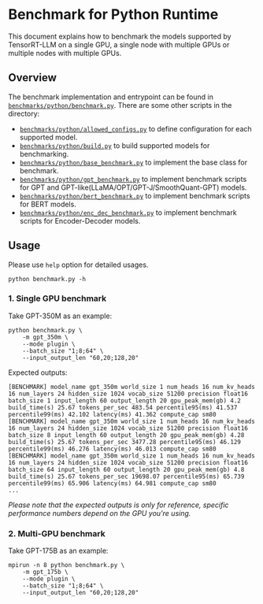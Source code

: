 # Benchmark for Python Runtime

This document explains how to benchmark the models supported by TensorRT-LLM on a single GPU, a single node with
multiple GPUs or multiple nodes with multiple GPUs.

## Overview

The benchmark implementation and entrypoint can be found in [`benchmarks/python/benchmark.py`](./benchmark.py). There are some other scripts in the directory:

* [`benchmarks/python/allowed_configs.py`](./allowed_configs.py) to define configuration for each supported model.
* [`benchmarks/python/build.py`](./build.py) to build supported models for benchmarking.
* [`benchmarks/python/base_benchmark.py`](./base_benchmark.py) to implement the base class for benchmark.
* [`benchmarks/python/gpt_benchmark.py`](./gpt_benchmark.py) to implement benchmark scripts for GPT and GPT-like(LLaMA/OPT/GPT-J/SmoothQuant-GPT) models.
* [`benchmarks/python/bert_benchmark.py`](./bert_benchmark.py) to implement benchmark scripts for BERT models.
* [`benchmarks/python/enc_dec_benchmark.py`](./enc_dec_benchmark.py) to implement benchmark scripts for Encoder-Decoder models.

## Usage

Please use `help` option for detailed usages.
```
python benchmark.py -h
```

### 1. Single GPU benchmark
Take GPT-350M as an example:
```
python benchmark.py \
    -m gpt_350m \
    --mode plugin \
    --batch_size "1;8;64" \
    --input_output_len "60,20;128,20"
```
Expected outputs:
```
[BENCHMARK] model_name gpt_350m world_size 1 num_heads 16 num_kv_heads 16 num_layers 24 hidden_size 1024 vocab_size 51200 precision float16 batch_size 1 input_length 60 output_length 20 gpu_peak_mem(gb) 4.2 build_time(s) 25.67 tokens_per_sec 483.54 percentile95(ms) 41.537 percentile99(ms) 42.102 latency(ms) 41.362 compute_cap sm80
[BENCHMARK] model_name gpt_350m world_size 1 num_heads 16 num_kv_heads 16 num_layers 24 hidden_size 1024 vocab_size 51200 precision float16 batch_size 8 input_length 60 output_length 20 gpu_peak_mem(gb) 4.28 build_time(s) 25.67 tokens_per_sec 3477.28 percentile95(ms) 46.129 percentile99(ms) 46.276 latency(ms) 46.013 compute_cap sm80
[BENCHMARK] model_name gpt_350m world_size 1 num_heads 16 num_kv_heads 16 num_layers 24 hidden_size 1024 vocab_size 51200 precision float16 batch_size 64 input_length 60 output_length 20 gpu_peak_mem(gb) 4.8 build_time(s) 25.67 tokens_per_sec 19698.07 percentile95(ms) 65.739 percentile99(ms) 65.906 latency(ms) 64.981 compute_cap sm80
...
```
*Please note that the expected outputs is only for reference, specific performance numbers depend on the GPU you're using.*

### 2. Multi-GPU benchmark
Take GPT-175B as an example:
```
mpirun -n 8 python benchmark.py \
    -m gpt_175b \
    --mode plugin \
    --batch_size "1;8;64" \
    --input_output_len "60,20;128,20"
```
